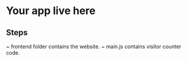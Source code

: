 # Your app live here

## Steps

~ frontend folder contains the website.
~ main.js contains visitor counter code.
